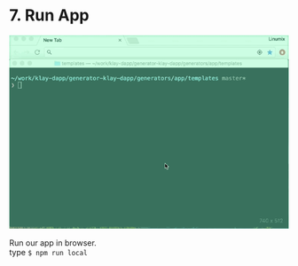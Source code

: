 # 7. Run App

![run](images/tutorial-4run-app.gif)

Run our app in browser.\
type `$ npm run local`
